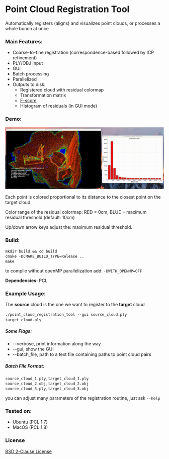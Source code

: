 Point Cloud Registration Tool
====
Automatically registers (aligns) and visualizes point clouds, or processes a whole bunch at once

### Main Features:
* Coarse-to-fine registration (correspondence-based followed by ICP refinement)
* PLY/OBJ input
* GUI
* Batch processing
* Parallelized
* Outputs to disk:
  * Registered cloud with residual colormap
  * Transformation matrix
  * [F-score](https://en.wikipedia.org/wiki/F1_score)
  * Histogram of residuals (in GUI mode)

### Demo:
![Example Screenshot](img/PointCloudRegistrationTool_demo.gif)

Each point is colored proportional to its distance to the closest point on the target cloud.

Color range of the residual colormap: RED = 0cm, BLUE = maximum residual threshold (default: 10cm)

Up/down arrow keys adjust the: maximum residual threshold.

### Build:

```
mkdir build && cd build
cmake -DCMAKE_BUILD_TYPE=Release ..
make
```

to compile without openMP parallelization add: `-DWITH_OPENMP=OFF`

**Dependencies:** PCL

### Example Usage:

The **source** cloud is the one we want to register to the **target** cloud

`./point_cloud_registration_tool --gui source_cloud.ply target_cloud.ply`

##### Some Flags:
* --verbose, print information along the way
* --gui, show the GUI
* --batch_file, path to a text file containing paths to point cloud pairs

##### Batch File Format:
```
source_cloud_1.ply,target_cloud_1.ply
source_cloud_2.obj,target_cloud_2.obj
source_cloud_3.ply,target_cloud_3.obj
```

you can adjust many parameters of the registration routine, just ask `--help`

### Tested on:
* Ubuntu (PCL 1.7)
* MacOS (PCL 1.8)

### License

[BSD 2-Clause License](LICENSE)